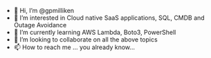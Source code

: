 - 👋 Hi, I’m @gpmilliken
- 👀 I’m interested in Cloud native SaaS applications, SQL, CMDB and Outage Avoidance
- 🌱 I’m currently learning AWS Lambda, Boto3, PowerShell
- 💞️ I’m looking to collaborate on all the above topics
- 📫 How to reach me ... you already know...

<!---
gpmilliken/gpmilliken is a ✨ special ✨ repository because its `README.md` (this file) appears on your GitHub profile.
You can click the Preview link to take a look at your changes.
--->
